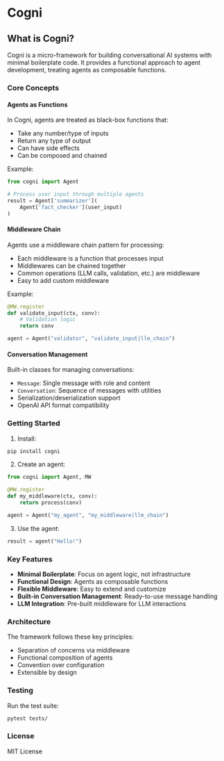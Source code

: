 # Cogni

## What is Cogni?
Cogni is a micro-framework for building conversational AI systems with minimal boilerplate code. It provides a functional approach to agent development, treating agents as composable functions.

### Core Concepts

#### Agents as Functions
In Cogni, agents are treated as black-box functions that:
- Take any number/type of inputs
- Return any type of output
- Can have side effects
- Can be composed and chained

Example:
```python
from cogni import Agent

# Process user input through multiple agents
result = Agent['summarizer'](
    Agent['fact_checker'](user_input)
)
```

#### Middleware Chain
Agents use a middleware chain pattern for processing:
- Each middleware is a function that processes input
- Middlewares can be chained together
- Common operations (LLM calls, validation, etc.) are middleware
- Easy to add custom middleware

Example:
```python
@MW.register
def validate_input(ctx, conv):
    # Validation logic
    return conv

agent = Agent("validator", "validate_input|llm_chain")
```

#### Conversation Management
Built-in classes for managing conversations:
- `Message`: Single message with role and content
- `Conversation`: Sequence of messages with utilities
- Serialization/deserialization support
- OpenAI API format compatibility

### Getting Started

1. Install:
```bash
pip install cogni
```

2. Create an agent:
```python
from cogni import Agent, MW

@MW.register
def my_middleware(ctx, conv):
    return process(conv)

agent = Agent("my_agent", "my_middleware|llm_chain")
```

3. Use the agent:
```python
result = agent("Hello!")
```

### Key Features

- **Minimal Boilerplate**: Focus on agent logic, not infrastructure
- **Functional Design**: Agents as composable functions
- **Flexible Middleware**: Easy to extend and customize
- **Built-in Conversation Management**: Ready-to-use message handling
- **LLM Integration**: Pre-built middleware for LLM interactions

### Architecture

The framework follows these key principles:
- Separation of concerns via middleware
- Functional composition of agents
- Convention over configuration
- Extensible by design

### Testing

Run the test suite:
```bash
pytest tests/
```

### License

MIT License
